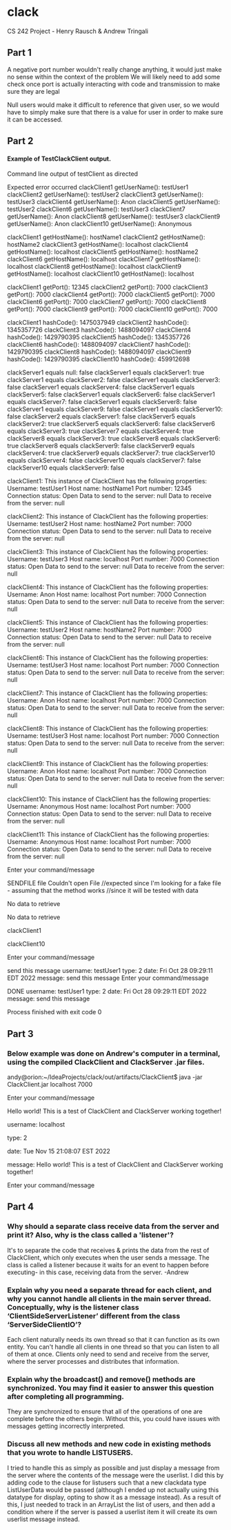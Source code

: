 # clack
 CS 242 Project - Henry Rausch & Andrew Tringali
 
 ## Part 1
A negative port number wouldn't really change anything, it would just make no sense within the context of the problem
We will likely need to add some check once port is actually interacting with code and transmission to make sure they are legal

Null users would make it difficult to reference that given user, so we would have to simply make sure that there is a value for user
in order to make sure it can be accessed.

## Part 2

#### Example of TestClackClient output.

Command line output of testClient as directed

Expected error occurred
clackClient1 getUserName(): testUser1
clackClient2 getUserName(): testUser2
clackClient3 getUserName(): testUser3
clackClient4 getUserName(): Anon
clackClient5 getUserName(): testUser2
clackClient6 getUserName(): testUser3
clackClient7 getUserName(): Anon
clackClient8 getUserName(): testUser3
clackClient9 getUserName(): Anon
clackClient10 getUserName(): Anonymous

clackClient1 getHostName(): hostName1
clackClient2 getHostName(): hostName2
clackClient3 getHostName(): localhost
clackClient4 getHostName(): localhost
clackClient5 getHostName(): hostName2
clackClient6 getHostName(): localhost
clackClient7 getHostName(): localhost
clackClient8 getHostName(): localhost
clackClient9 getHostName(): localhost
clackClient10 getHostName(): localhost

clackClient1 getPort(): 12345
clackClient2 getPort(): 7000
clackClient3 getPort(): 7000
clackClient4 getPort(): 7000
clackClient5 getPort(): 7000
clackClient6 getPort(): 7000
clackClient7 getPort(): 7000
clackClient8 getPort(): 7000
clackClient9 getPort(): 7000
clackClient10 getPort(): 7000

clackClient1 hashCode(): 1475037949
clackClient2 hashCode(): 1345357726
clackClient3 hashCode(): 1488094097
clackClient4 hashCode(): 1429790395
clackClient5 hashCode(): 1345357726
clackClient6 hashCode(): 1488094097
clackClient7 hashCode(): 1429790395
clackClient8 hashCode(): 1488094097
clackClient9 hashCode(): 1429790395
clackClient10 hashCode(): 459912698

clackServer1 equals null: false
clackServer1 equals clackServer1: true
clackServer1 equals clackServer2: false
clackServer1 equals clackServer3: false
clackServer1 equals clackServer4: false
clackServer1 equals clackServer5: false
clackServer1 equals clackServer6: false
clackServer1 equals clackServer7: false
clackServer1 equals clackServer8: false
clackServer1 equals clackServer9: false
clackServer1 equals clackServer10: false
clackServer2 equals clackServer1: false
clackServer5 equals clackServer2: true
clackServer5 equals clackServer6: false
clackServer6 equals clackServer3: true
clackServer7 equals clackServer4: true
clackServer8 equals clackServer3: true
clackServer8 equals clackServer6: true
clackServer8 equals clackServer9: false
clackServer9 equals clackServer4: true
clackServer9 equals clackServer7: true
clackServer10 equals clackServer4: false
clackServer10 equals clackServer7: false
clackServer10 equals clackServer9: false

clackClient1:
This instance of ClackClient has the following properties:
Username: testUser1
Host name: hostName1
Port number: 12345
Connection status: Open
Data to send to the server: null
Data to receive from the server: null

clackClient2:
This instance of ClackClient has the following properties:
Username: testUser2
Host name: hostName2
Port number: 7000
Connection status: Open
Data to send to the server: null
Data to receive from the server: null

clackClient3:
This instance of ClackClient has the following properties:
Username: testUser3
Host name: localhost
Port number: 7000
Connection status: Open
Data to send to the server: null
Data to receive from the server: null

clackClient4:
This instance of ClackClient has the following properties:
Username: Anon
Host name: localhost
Port number: 7000
Connection status: Open
Data to send to the server: null
Data to receive from the server: null

clackClient5:
This instance of ClackClient has the following properties:
Username: testUser2
Host name: hostName2
Port number: 7000
Connection status: Open
Data to send to the server: null
Data to receive from the server: null

clackClient6:
This instance of ClackClient has the following properties:
Username: testUser3
Host name: localhost
Port number: 7000
Connection status: Open
Data to send to the server: null
Data to receive from the server: null

clackClient7:
This instance of ClackClient has the following properties:
Username: Anon
Host name: localhost
Port number: 7000
Connection status: Open
Data to send to the server: null
Data to receive from the server: null

clackClient8:
This instance of ClackClient has the following properties:
Username: testUser3
Host name: localhost
Port number: 7000
Connection status: Open
Data to send to the server: null
Data to receive from the server: null

clackClient9:
This instance of ClackClient has the following properties:
Username: Anon
Host name: localhost
Port number: 7000
Connection status: Open
Data to send to the server: null
Data to receive from the server: null

clackClient10:
This instance of ClackClient has the following properties:
Username: Anonymous
Host name: localhost
Port number: 7000
Connection status: Open
Data to send to the server: null
Data to receive from the server: null

clackClient11:
This instance of ClackClient has the following properties:
Username: Anonymous
Host name: localhost
Port number: 7000
Connection status: Open
Data to send to the server: null
Data to receive from the server: null

Enter your command/message

SENDFILE file
Couldn't open File //expected since I'm looking for a fake file - assuming that the method works
//since it will be tested with data

No data to retrieve

No data to retrieve

clackClient1

clackClient10

Enter your command/message

send this message
username: testUser1
type: 2
date: Fri Oct 28 09:29:11 EDT 2022
message: send this message
Enter your command/message

DONE
username: testUser1
type: 2
date: Fri Oct 28 09:29:11 EDT 2022
message: send this message

Process finished with exit code 0

## Part 3

### Below example was done on Andrew's computer in a terminal, using the compiled ClackClient and ClackServer .jar files. 

andy@orion:~/IdeaProjects/clack/out/artifacts/ClackClient$ java -jar ClackClient.jar localhost 7000 

Enter your command/message 


Hello world! This is a test of ClackClient and ClackServer working together!
 
username: localhost 

type: 2 

date: Tue Nov 15 21:08:07 EST 2022 

message: Hello world! This is a test of ClackClient and ClackServer working together! 

Enter your command/message 

## Part 4

### Why should a separate class receive data from the server and print it? Also, why is the class called a 'listener'?
It's to separate the code that receives & prints the data from the rest of ClackClient, which only executes when the user sends a message. The class is called a listener because it waits for an event to happen before executing- in this case, receiving data from the server. -Andrew

### Explain why you need a separate thread for each client, and why you cannot handle all clients in the main server thread. Conceptually, why is the listener class ‘ClientSideServerListener’ different from the class ‘ServerSideClientIO’?
Each client naturally needs its own thread so that it can function as its own entity. You can't handle all clients in one thread so that you can listen to all of them at once. Clients only need to send and receive from the server, where the server processes and distributes that information.

### Explain why the broadcast() and remove() methods are synchronized. You may find it easier to answer this question after completing all programming.
They are synchronized to ensure that all of the operations of one are complete before the others begin. Without this, you could have issues with messages getting incorrectly interpreted. 

### Discuss all new methods and new code in existing methods that you wrote to handle LISTUSERS.
I tried to handle this as simply as possible and just display a message from the server where the contents of the message were the userlist. I did this by adding code to the clause for listusers such that a new clackdata type ListUserData would be passed (although I ended up not actually using this datatype for display, opting to show it as a message instead). As a result of this, I just needed to track in an ArrayList the list of users, and then add a condition where if the server is passed a userlist item it will create its own userlist message instead.
